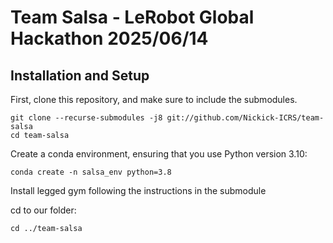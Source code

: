 # Team Salsa - LeRobot Global Hackathon 2025/06/14

## Installation and Setup

First, clone this repository, and make sure to include the submodules.
```
git clone --recurse-submodules -j8 git://github.com/Nickick-ICRS/team-salsa
cd team-salsa
```

Create a conda environment, ensuring that you use Python version 3.10:
```
conda create -n salsa_env python=3.8
```

Install legged gym following the instructions in the submodule

cd to our folder:
```
cd ../team-salsa
```